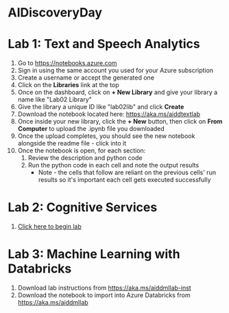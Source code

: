 # AIDiscoveryDay

# Lab 1:  Text and Speech Analytics
1. Go to https://notebooks.azure.com
1. Sign in using the same account you used for your Azure subscription
1. Create a username or accept the generated one
1. Click on the __Libraries__ link at the top
1. Once on the dashboard, click on  __+ New Library__ and give your library a name like "Lab02 Library"
1. Give the library a unique ID like "lab02lib" and click __Create__
1. Download the notebook located here: https://aka.ms/aiddtextlab
1. Once inside your new library, click the __+ New__ button, then click on __From Computer__ to upload the .ipynb file you downloaded
1. Once the upload completes, you should see the new notebook alongside the readme file - click into it
1. Once the notebook is open, for each section:
   1. Review the description and python code
   1. Run the python code in each cell and note the output results
      * Note - the cells that follow are reliant on the previous cells' run results so it's important each cell gets executed successfully
      
     
# Lab 2:  Cognitive Services
1. [Click here to begin lab](https://github.com/Azure/LearnAI-Bootcamp/blob/master/lab01.1-computer_vision/0_README.md)


# Lab 3: Machine Learning with Databricks
1. Download lab instructions from https://aka.ms/aiddmllab-inst
1. Download the notebook to import into Azure Databricks from https://aka.ms/aiddmllab
